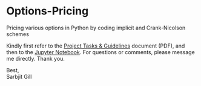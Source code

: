 # Options-Pricing
Pricing various options in Python by coding implicit and Crank-Nicolson schemes

Kindly first refer to the <a href="https://github.com/sarbjitgill/Options-Pricing/blob/main/Project%20Tasks%20%26%20Guidelines%20-%20Option%20Pricing.pdf" target="_blank">Project Tasks & Guidelines</a> document (PDF), and then to the <a href="https://github.com/sarbjitgill/Options-Pricing/blob/main/Jupyter%20Notebook%20-%20Option%20Pricing%20Project.ipynb" target="_blank">Jupyter Notebook</a>. For questions or comments, please message me directly. Thank you.

Best, <br/>
Sarbjit Gill
